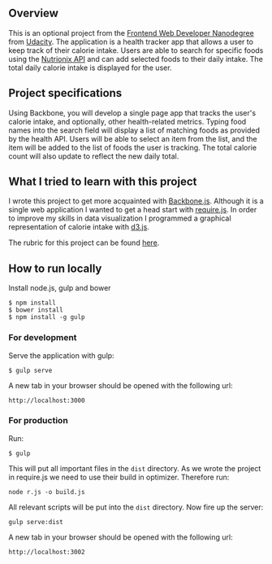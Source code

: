## Overview

This is an optional project from the [Frontend Web Developer Nanodegree](https://www.udacity.com/course/front-end-web-developer-nanodegree--nd001) from [Udacity](https://www.udacity.com/). The application is a health tracker app that allows a user to keep track of their calorie intake. Users are able to search for specific foods using the [Nutrionix API](https://developer.nutritionix.com/) and can add selected foods to their daily intake. The total daily calorie intake is displayed for the user.

## Project specifications

Using Backbone, you will develop a single page app that tracks the user's calorie intake, and optionally, other health-related metrics. Typing food names into the search field will display a list of matching foods as provided by the health API. Users will be able to select an item from the list, and the item will be added to the list of foods the user is tracking. The total calorie count will also update to reflect the new daily total.

## What I tried to learn with this project

I wrote this project to get more acquainted with [Backbone.js](http://backbonejs.org/). Although it is a single web application I wanted to get a head start with [require.js](http://requirejs.org/). In order to improve my skills in data visualization I programmed a graphical representation of calorie intake with [d3.js](https://d3js.org/).

The rubric for this project can be found [here](https://review.udacity.com/#!/rubrics/81/view). 

## How to run locally

Install node.js, gulp and bower

```
$ npm install
$ bower install
$ npm install -g gulp
```
### For development

Serve the application with gulp:

```
$ gulp serve
```

A new tab in your browser should be opened with the following url:

```
http://localhost:3000
```

### For production

Run:

```
$ gulp
```

This will put all important files in the `dist` directory. As we wrote the project in require.js we need to use their build in optimizer. Therefore run:

```
node r.js -o build.js
```

All relevant scripts will be put into the `dist` directory. Now fire up the server:

```
gulp serve:dist
```

A new tab in your browser should be opened with the following url:

```
http://localhost:3002
```
